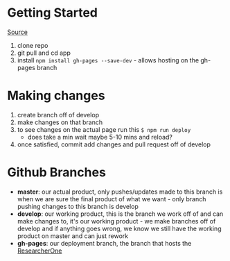 # Getting Started 
[Source](https://github.com/gitname/react-gh-pages)
1) clone repo
2) git pull and cd app
3) install ```npm install gh-pages --save-dev``` - allows hosting on the gh-pages branch

# Making changes 
1) create branch off of develop
2) make changes on that branch
3) to see changes on the actual page run this ```$ npm run deploy```
      - does take a min wait maybe 5-10 mins and reload?
4) once satisfied, commit add changes and pull request off of develop


# Github Branches 
- **master**: our actual product, only pushes/updates made to this branch is when we are sure the final product of what we want
      - only branch pushing changes to this branch is develop
- **develop**: our working product, this is the branch we work off of and can make changes to, it's our working product
      - we make branches off of develop and if anything goes wrong, we know we still have the working product on master and can just rework
- **gh-pages**: our deployment branch, the branch that hosts the [ResearcherOne](https://jwang8928.github.io/researcherONE/)

